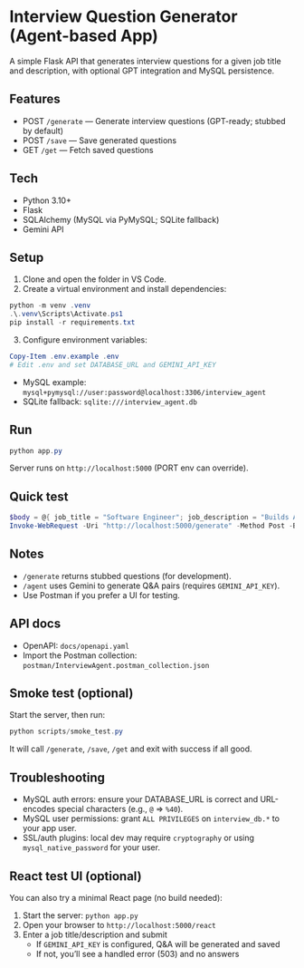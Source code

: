 # Interview Question Generator (Agent-based App)

A simple Flask API that generates interview questions for a given job title and description, with optional GPT integration and MySQL persistence.

## Features
- POST `/generate` — Generate interview questions (GPT-ready; stubbed by default)
- POST `/save` — Save generated questions
- GET  `/get` — Fetch saved questions

## Tech
- Python 3.10+
- Flask
- SQLAlchemy (MySQL via PyMySQL; SQLite fallback)
- Gemini API

## Setup
1. Clone and open the folder in VS Code.
2. Create a virtual environment and install dependencies:

```powershell
python -m venv .venv
.\.venv\Scripts\Activate.ps1
pip install -r requirements.txt
```

3. Configure environment variables:

```powershell
Copy-Item .env.example .env
# Edit .env and set DATABASE_URL and GEMINI_API_KEY
```

- MySQL example: `mysql+pymysql://user:password@localhost:3306/interview_agent`
- SQLite fallback: `sqlite:///interview_agent.db`

## Run
```powershell
python app.py
```
Server runs on `http://localhost:5000` (PORT env can override).

## Quick test
```powershell
$body = @{ job_title = "Software Engineer"; job_description = "Builds APIs" } | ConvertTo-Json
Invoke-WebRequest -Uri "http://localhost:5000/generate" -Method Post -Body $body -ContentType "application/json"
```

## Notes
- `/generate` returns stubbed questions (for development).
- `/agent` uses Gemini to generate Q&A pairs (requires `GEMINI_API_KEY`).
- Use Postman if you prefer a UI for testing.

## API docs
- OpenAPI: `docs/openapi.yaml`
- Import the Postman collection: `postman/InterviewAgent.postman_collection.json`

## Smoke test (optional)
Start the server, then run:

```powershell
python scripts/smoke_test.py
```

It will call `/generate`, `/save`, `/get` and exit with success if all good.

## Troubleshooting
- MySQL auth errors: ensure your DATABASE_URL is correct and URL-encodes special characters (e.g., `@` => `%40`).
- MySQL user permissions: grant `ALL PRIVILEGES` on `interview_db.*` to your app user.
- SSL/auth plugins: local dev may require `cryptography` or using `mysql_native_password` for your user.

## React test UI (optional)
You can also try a minimal React page (no build needed):

1. Start the server: `python app.py`
2. Open your browser to `http://localhost:5000/react`
3. Enter a job title/description and submit
	- If `GEMINI_API_KEY` is configured, Q&A will be generated and saved
	- If not, you’ll see a handled error (503) and no answers
